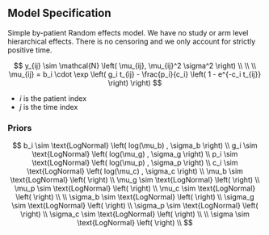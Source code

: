




## Model Specification

Simple by-patient Random effects model. We have no study or arm level hierarchical effects. There is no censoring and we only account for strictly positive time.


$$
y_{ij} \sim \mathcal{N} \left( \mu_{ij}, \mu_{ij}^2 \sigma^2 \right) \\
\\
\\
\mu_{ij} =
b_i \cdot \exp \left( g_i t_{ij} - \frac{p_i}{c_i} \left( 1 - e^{-c_i t_{ij}} \right) \right) 
$$

- $i$ is the patient index
- $j$ is the time index

### Priors

$$
b_i \sim \text{LogNormal} \left( log(\mu_b) , \sigma_b \right) \\
g_i \sim \text{LogNormal} \left( log(\mu_g) , \sigma_g \right) \\
p_i \sim \text{LogNormal} \left( log(\mu_p) , \sigma_p \right) \\
c_i \sim \text{LogNormal} \left( log(\mu_c) , \sigma_c \right)
\\
\mu_b \sim \text{LogNormal} \left( \right) \\
\mu_g \sim \text{LogNormal} \left( \right) \\
\mu_p \sim \text{LogNormal} \left( \right) \\
\mu_c \sim \text{LogNormal} \left( \right) \\
\\
\sigma_b \sim \text{LogNormal} \left( \right) \\
\sigma_g \sim \text{LogNormal} \left( \right) \\
\sigma_p \sim \text{LogNormal} \left( \right) \\
\sigma_c \sim \text{LogNormal} \left( \right) \\
\\
\sigma \sim \text{LogNormal} \left( \right) \\
$$






